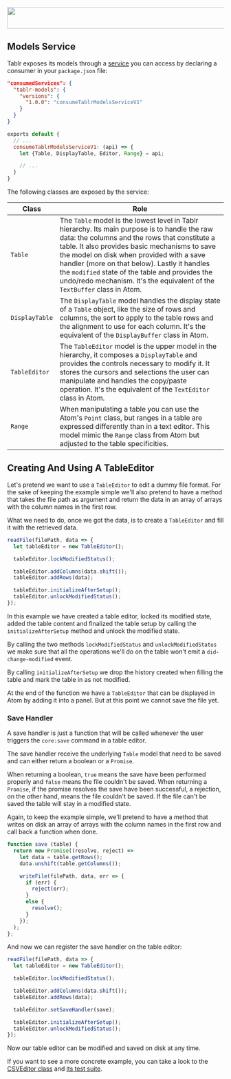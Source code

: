 <img src='http://abe33.github.io/atom-tablr/heading.svg' width='858' height='50'>

## Models Service

Tablr exposes its models through a [service](https://atom.io/docs/v1.0.16/behind-atom-interacting-with-other-packages-via-services) you can access by declaring a consumer in your `package.json` file:

```json
"consumedServices": {
  "tablr-models": {
    "versions": {
      "1.0.0": "consumeTablrModelsServiceV1"
    }
  }
}
```

```js
exports default {
  // ...
  consumeTablrModelsServiceV1: (api) => {
    let {Table, DisplayTable, Editor, Range} = api;

    // ...
  }
}
```

The following classes are exposed by the service:

Class|Role|
---|---|
`Table`|The `Table` model is the lowest level in Tablr hierarchy. Its main purpose is to handle the raw data: the columns and the rows that constitute a table. It also provides basic mechanisms to save the model on disk when provided with a save handler (more on that below). Lastly it handles the `modified` state of the table and provides the undo/redo mechanism. It's the equivalent of the `TextBuffer` class in Atom.
`DisplayTable`|The `DisplayTable` model handles the display state of a `Table` object, like the size of rows and columns, the sort to apply to the table rows and the alignment to use for each column. It's the equivalent of the `DisplayBuffer` class in Atom.
`TableEditor`|The `TableEditor` model is the upper model in the hierarchy, it composes a `DisplayTable` and provides the controls necessary to modify it. It stores the cursors and selections the user can manipulate and handles the copy/paste operation. It's the equivalent of the `TextEditor` class in Atom.
`Range`|When manipulating a table you can use the Atom's `Point` class, but ranges in a table are expressed differently than in a text editor. This model mimic the `Range` class from Atom but adjusted to the table specificities.

## Creating And Using A TableEditor

Let's pretend we want to use a `TableEditor` to edit a dummy file format. For the sake of keeping the example simple we'll also pretend to have a method that takes the file path as argument and return the data in an array of arrays with the column names in the first row.

What we need to do, once we got the data, is to create a `TableEditor` and fill it with the retrieved data.

```js
readFile(filePath, data => {
  let tableEditor = new TableEditor();

  tableEditor.lockModifiedStatus();

  tableEditor.addColumns(data.shift());
  tableEditor.addRows(data);

  tableEditor.initializeAfterSetup();
  tableEditor.unlockModifiedStatus();
});
```

In this example we have created a table editor, locked its modified state, added the table content and finalized the table setup by calling the `initializeAfterSetup` method and unlock the modified state.

By calling the two methods `lockModifiedStatus` and `unlockModifiedStatus` we make sure that all the operations we'll do on the table won't emit a `did-change-modified` event.

By calling `initializeAfterSetup` we drop the history created when filling the table and mark the table in as not modified.

At the end of the function we have a `TableEditor` that can be displayed in Atom by adding it into a panel. But at this point we cannot save the file yet.

### Save Handler

A save handler is just a function that will be called whenever the user triggers the `core:save` command in a table editor.

The save handler receive the underlying `Table` model that need to be saved and can either return a boolean or a `Promise`.

When returning a boolean, `true` means the save have been performed properly and `false` means the file couldn't be saved. When returning a `Promise`, if the promise resolves the save have been successful, a rejection, on the other hand, means the file couldn't be saved. If the file can't be saved the table will stay in a modified state.

Again, to keep the example simple, we'll pretend to have a method that writes on disk an array of arrays with the column names in the first row and call back a function when done.

```js
function save (table) {
  return new Promise((resolve, reject) =>
    let data = table.getRows();
    data.unshift(table.getColumns());

    writeFile(filePath, data, err => {
      if (err) {
        reject(err);
      }
      else {
        resolve();
      }
    });
  );
};
```

And now we can register the save handler on the table editor:

```js
readFile(filePath, data => {
  let tableEditor = new TableEditor();

  tableEditor.lockModifiedStatus();

  tableEditor.addColumns(data.shift());
  tableEditor.addRows(data);

  tableEditor.setSaveHandler(save);

  tableEditor.initializeAfterSetup();
  tableEditor.unlockModifiedStatus();
});
```

Now our table editor can be modified and saved on disk at any time.

If you want to see a more concrete example, you can take a look to the [CSVEditor class](https://github.com/abe33/atom-tablr/blob/master/lib/csv-editor.coffee) and [its test suite](https://github.com/abe33/atom-tablr/blob/master/spec/csv-editor-spec.coffee).
